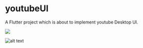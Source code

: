 # youtubeUI

A Flutter project which is about to implement youtube Desktop UI.

<img src=“https://github.com/reddnavneet/youtubeUI/blob/main/image.gif”>

![alt text](https://github.com/reddnavneet/youtubeUI/blob/main/image.gif)

